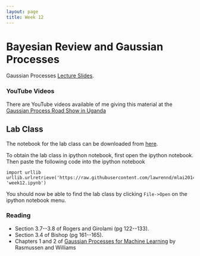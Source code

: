 ```yaml
---
layout: page
title: Week 12
---
```


Bayesian Review and Gaussian Processes
======================================

Gaussian Processes [Lecture
Slides](./assets/w12_gaussianProcesses.pdf).

### YouTube Videos

There are YouTube videos available of me giving this material at the
[Gaussian Process Road Show in Uganda](http://gpss.cc/gprs13/)

Lab Class
---------

The notebook for the lab class can be downloaded from
[here](http://nbviewer.ipython.org/github/lawrennd/mlai2014/blob/master/week12.ipynb).

To obtain the lab class in ipython notebook, first open the ipython
notebook. Then paste the following code into the ipython notebook

    import urllib
    urllib.urlretrieve('https://raw.githubusercontent.com/lawrennd/mlai2014/master/week12.ipynb', 'week12.ipynb')

You should now be able to find the lab class by clicking `File->Open` on
the ipython notebook menu.

### Reading

-  Section 3.7--3.8 of Rogers and Girolami (pg 122--133).
-  Section 3.4 of Bishop (pg 161--165).
-  Chapters 1 and 2 of [Gaussian Processes for Machine
   Learning](http://www.gaussianprocess.org/gpml/chapters/) by
   Rasmussen and Williams

